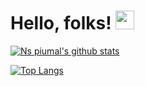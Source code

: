 # Hello, folks! <img src="https://raw.githubusercontent.com/MartinHeinz/MartinHeinz/master/wave.gif" width="30px">

[![Ns piumal's github stats](https://github-readme-stats.vercel.app/api?username=piumalns&include_all_commits=true&show_icons=true&theme=dark&count_private=true)](https://github.com/ChanakaUOMIT)

[![Top Langs](https://github-readme-stats.vercel.app/api/top-langs/?username=piumalns&repo=github-readme-stats&theme=radical&show_icons=true&layout=compact)](https://github.com/anuraghazra/github-readme-stats)
